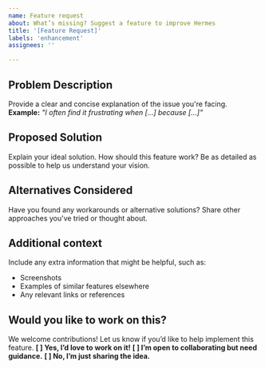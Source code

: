 ```yaml
---
name: Feature request
about: What’s missing? Suggest a feature to improve Hermes
title: '[Feature Request]'
labels: 'enhancement'
assignees: ''

---
```


## Problem Description
Provide a clear and concise explanation of the issue you're facing.
**Example:** *"I often find it frustrating when [...] because [...]”*

## Proposed Solution
Explain your ideal solution. How should this feature work?
Be as detailed as possible to help us understand your vision.

## Alternatives Considered
Have you found any workarounds or alternative solutions?
Share other approaches you've tried or thought about.

## Additional context
Include any extra information that might be helpful, such as:
- Screenshots
- Examples of similar features elsewhere
- Any relevant links or references

## Would you like to work on this?
We welcome contributions! Let us know if you’d like to help implement this feature.
**[ ] Yes, I’d love to work on it!**
**[ ] I’m open to collaborating but need guidance.**
**[ ] No, I’m just sharing the idea.**
